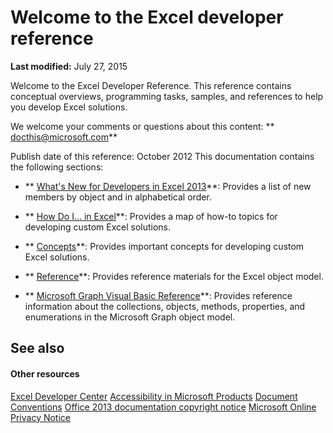 
# Welcome to the Excel developer reference

 **Last modified:** July 27, 2015

Welcome to the Excel Developer Reference. This reference contains conceptual overviews, programming tasks, samples, and references to help you develop Excel solutions.

We welcome your comments or questions about this content:  ** [docthis@microsoft.com](mailto:docthis@microsoft.com)**

Publish date of this reference: October 2012
This documentation contains the following sections:

-  ** [What's New for Developers in Excel 2013](http://msdn.microsoft.com/library/a91317a9-8aae-ed5d-9df5-3128fecde1b5%28Office.15%29.aspx)**: Provides a list of new members by object and in alphabetical order.
    
-  ** [How Do I... in Excel](526f01b3-9d1f-1a67-77c9-0e6c162c9304.md)**: Provides a map of how-to topics for developing custom Excel solutions.
    
-  ** [Concepts](http://msdn.microsoft.com/library/a70256be-2b2e-563b-ef70-c1718bcdb15c%28Office.15%29.aspx)**: Provides important concepts for developing custom Excel solutions.
    
-  ** [Reference](11ea8598-8a20-92d5-f98b-0da04263bf2c.md)**: Provides reference materials for the Excel object model.
    
-  ** [Microsoft Graph Visual Basic Reference](86a03877-8263-6280-a54d-68219b03c20b.md)**: Provides reference information about the collections, objects, methods, properties, and enumerations in the Microsoft Graph object model.
    

## See also


#### Other resources


 [Excel Developer Center](http://msdn.microsoft.com/en-us/office/aa905411.aspx)
 [Accessibility in Microsoft Products](http://www.microsoft.com/enable/products/default.aspx)
 [Document Conventions](http://msdn.microsoft.com/en-us/office/aa905365.aspx)
 [Office 2013 documentation copyright notice](http://msdn.microsoft.com/library/a9c2f3d9-cea2-49a3-b709-40dc614b9f86.aspx)
 [Microsoft Online Privacy Notice](http://privacy.microsoft.com/en-us/default.mspx)
